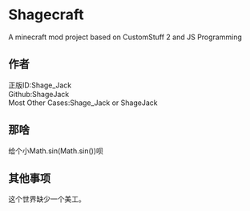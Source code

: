 # Shagecraft
A minecraft mod project based on CustomStuff 2 and JS Programming
## 作者
正版ID:Shage_Jack<br>
Github:ShageJack<br>
Most Other Cases:Shage_Jack or ShageJack<br>
## 那啥
给个小Math.sin(Math.sin())呗
## 其他事项
这个世界缺少一个美工。
